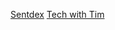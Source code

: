 [Sentdex](https://www.youtube.com/watch?v=wQ8BIBpya2k&list=PLQVvvaa0QuDfhTox0AjmQ6tvTgMBZBEXN&ab_channel=sentdex)
[Tech with Tim ](https://www.youtube.com/watch?v=zTGrt1oyul4&list=PLzMcBGfZo4-lak7tiFDec5_ZMItiIIfmj&index=9&ab_channel=TechWithTim)